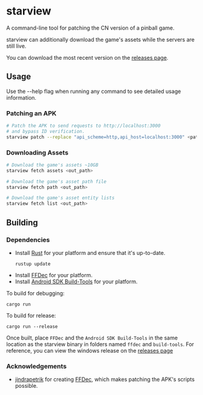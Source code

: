 # starview
A command-line tool for patching the CN version of a pinball game.

starview can additionally download the game's assets while the servers are still live.

You can download the most recent version on the [releases page](https://github.com/duosii/starview/releases/latest).

## Usage
Use the --help flag when running any command to see detailed usage information.

### Patching an APK
```bash
# Patch the APK to send requests to http://localhost:3000
# and bypass ID verification.
starview patch --replace "api_scheme=http,api_host=localhost:3000" <path_to_original_apk> patched.apk
```

### Downloading Assets
```bash
# Download the game's assets ~10GB
starview fetch assets <out_path>

# Download the game's asset path file
starview fetch path <out_path>

# Download the game's asset entity lists
starview fetch list <out_path>
```

## Building
### Dependencies
- Install [Rust](https://www.rust-lang.org/tools/install) for your platform and ensure that it's up-to-date.
  ```
  rustup update
  ```
- Install [FFDec](https://github.com/jindrapetrik/jpexs-decompiler/releases/tag/version24.0.1) for your platform.
- Install [Android SDK Build-Tools](https://androidsdkmanager.azurewebsites.net/build_tools.html) for your platform.

To build for debugging:
```
cargo run
```

To build for release:
```
cargo run --release
```

Once built, place `FFDec` and the  `Android SDK Build-Tools` in the same location as the starview binary in folders named `ffdec` and `build-tools`.
For reference, you can view the windows release on the [releases page](https://github.com/Duosion/starview/releases/latest)

### Acknowledgements
- [jindrapetrik](https://github.com/jindrapetrik) for creating [FFDec](https://github.com/jindrapetrik/jpexs-decompiler), which makes patching the APK's scripts possible.
